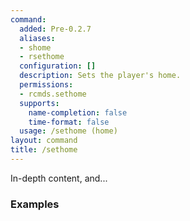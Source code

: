 ```yaml
---
command:
  added: Pre-0.2.7
  aliases:
  - shome
  - rsethome
  configuration: []
  description: Sets the player's home.
  permissions:
  - rcmds.sethome
  supports:
    name-completion: false
    time-format: false
  usage: /sethome (home)
layout: command
title: /sethome
---
```


In-depth content, and...

### Examples



